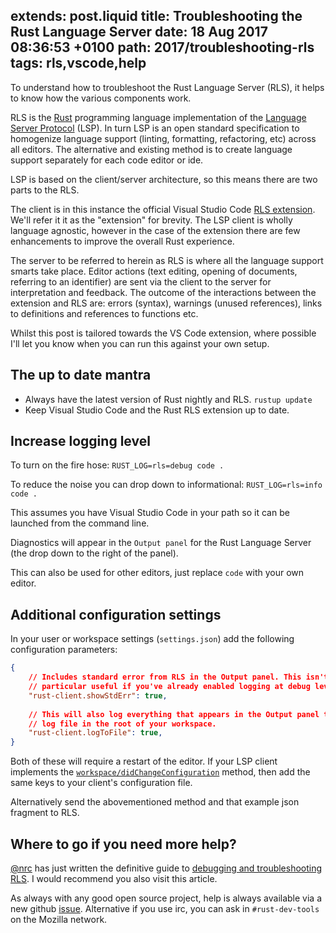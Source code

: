 extends: post.liquid
title: Troubleshooting the Rust Language Server
date: 18 Aug 2017 08:36:53 +0100
path: 2017/troubleshooting-rls
tags: rls,vscode,help
---

To understand how to troubleshoot the Rust Language Server (RLS), it helps to know how the various components work.

RLS is the [Rust](https://www.rust-lang.org/) programming language
implementation of the [Language Server
Protocol](https://github.com/Microsoft/language-server-protocol) (LSP). In turn
LSP is an open standard specification to homogenize language support (linting,
formatting, refactoring, etc) across all editors. The alternative and existing
method is to create language support separately for each code editor or ide.

LSP is based on the client/server architecture, so this means there are two
parts to the RLS.

The client is in this instance the official Visual Studio Code [RLS
extension](https://marketplace.visualstudio.com/items?itemName=rust-lang.rust).
We'll refer it it as the "extension" for brevity. The LSP client is wholly
language agnostic, however in the case of the extension there are few
enhancements to improve the overall Rust experience. 

The server to be referred to herein as RLS is where all the language support
smarts take place. Editor actions (text editing, opening of documents,
referring to an identifier) are sent via the client to the server for
interpretation and feedback. The outcome of the interactions between the
extension and RLS are: errors (syntax), warnings (unused references), links to
definitions and references to functions etc.

Whilst this post is tailored towards the VS Code extension, where possible I'll
let you know when you can run this against your own setup.

## The up to date mantra

- Always have the latest version of Rust nightly and RLS. `rustup update`
- Keep Visual Studio Code and the Rust RLS extension up to date.

## Increase logging level

To turn on the fire hose:
`RUST_LOG=rls=debug code .`

To reduce the noise you can drop down to informational:
`RUST_LOG=rls=info code .`

This assumes you have Visual Studio Code in your path so it can be launched from the command line. 

Diagnostics will appear in the `Output panel` for the Rust Language Server (the
drop down to the right of the panel).

This can also be used for other editors, just replace `code` with your own
editor.

## Additional configuration settings

In your user or workspace settings (`settings.json`) add the following 
configuration parameters:

```json
{
    // Includes standard error from RLS in the Output panel. This isn't 
    // particular useful if you've already enabled logging at debug level.
    "rust-client.showStdErr": true,
    
    // This will also log everything that appears in the Output panel to a 
    // log file in the root of your workspace.
    "rust-client.logToFile": true,
}
```

Both of these will require a restart of the editor. If your LSP client
implements the
[`workspace/didChangeConfiguration`](https://github.com/Microsoft/language-server-protocol/blob/master/protocol.md#workspace_didChangeConfiguration)
method, then add the same keys to your client's configuration file.

Alternatively send the abovementioned method and that example json fragment to
RLS.

## Where to go if you need more help?

[@nrc](https://www.ncameron.org/blog/) has just written the definitive guide to
[debugging and troubleshooting
RLS](https://github.com/rust-lang-nursery/rls/blob/master/debugging.md). I
would recommend you also visit this article.

As always with any good open source project, help is always available via a new
github [issue](https://github.com/rust-lang-nursery/rls/issues/new).
Alternative if you use irc, you can ask in `#rust-dev-tools` on the Mozilla
network.
